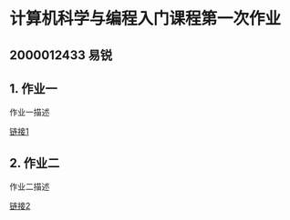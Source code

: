# 计算机科学与编程入门课程第一次作业
## 2000012433 易锐
## 1. 作业一
作业一描述

[链接1](https://qihaiqianqiu0314.github.io/bing搜索.html)
## 2. 作业二
作业二描述

[链接2](https://qihaiqianqiu0314.github.io/关系图-水浒传人物.html)

